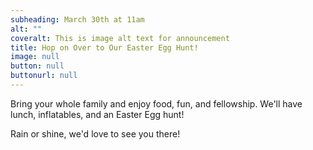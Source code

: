 ```yaml
---
subheading: March 30th at 11am
alt: ""
coveralt: This is image alt text for announcement
title: Hop on Over to Our Easter Egg Hunt!
image: null
button: null
buttonurl: null
---
```

Bring your whole family and enjoy food, fun, and fellowship. We'll have lunch, inflatables, and an Easter Egg hunt!

Rain or shine, we'd love to see you there!